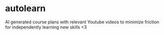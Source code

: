 # autolearn

AI generated course plans with relevant Youtube videos to minimize friction for independently learning new skills <3
